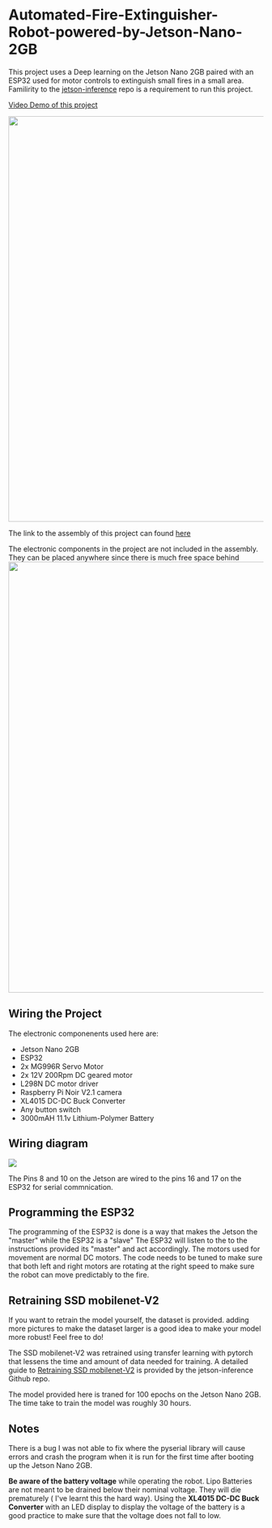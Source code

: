 # Automated-Fire-Extinguisher-Robot-powered-by-Jetson-Nano-2GB

This project uses a Deep learning on the Jetson Nano 2GB paired with an ESP32 used for motor controls to extinguish small fires in a small area.
Familirity to the [jetson-inference](https://github.com/dusty-nv/jetson-inference) repo is a requirement to run this project. 

[Video Demo of this project](https://www.youtube.com/watch?v=Xg-PzxqsTTw&t=4s)

<img src= "https://user-images.githubusercontent.com/83417790/163781241-674ca08f-cb6b-4246-828a-d68f7cf4171e.jpg" width="800px" height="800px">


The link to the assembly of this project can found [here](https://drive.google.com/drive/folders/1Qaj5e5Lfy3mRaZVl2hqvJ6ceHgBbuAHm?usp=sharing)

The electronic components in the project are not included in the assembly. They can be placed anywhere since there is much free space behind
<img src="https://user-images.githubusercontent.com/83417790/163812943-fc0ba3ef-ac4d-4765-873b-42c64cd0cd10.png" width="800px" height="850px">
## Wiring the Project

The electronic componenents used here are:
* Jetson Nano 2GB
* ESP32 
* 2x MG996R Servo Motor
* 2x 12V 200Rpm DC geared motor
* L298N DC motor driver
* Raspberry Pi Noir V2.1 camera
* XL4015 DC-DC Buck Converter
* Any button switch
* 3000mAH 11.1v Lithium-Polymer Battery

## Wiring diagram
<img src="https://user-images.githubusercontent.com/83417790/163813286-be751741-ab2a-4865-b7bb-ef16bae6cbd6.png">


The Pins 8 and 10 on the Jetson are wired to the pins 16 and 17 on the ESP32 for serial commnication.

## Programming the ESP32

The programming of the ESP32 is done is a way that makes the Jetson the "master" while the ESP32 is a "slave" The ESP32 will listen to the to the instructions provided its "master" and act accordingly. The motors used for movement are normal DC motors. The code needs to be tuned to make sure that both left and right motors are rotating at the right speed to make sure the robot can move predictably to the fire.

## Retraining SSD mobilenet-V2
If you want to retrain the model yourself, the dataset is provided. adding more pictures to make the dataset larger is a good idea to make your model more robust! Feel free to do!

The SSD mobilenet-V2 was retrained using transfer learning with pytorch that lessens the time and amount of data needed for training. A detailed guide to [Retraining SSD mobilenet-V2](https://github.com/dusty-nv/jetson-inference/blob/master/docs/pytorch-ssd.md) is provided by the jetson-inference Github repo.

The model provided here is traned for 100 epochs on the Jetson Nano 2GB. The time take to train the model was roughly 30 hours.

## Notes

There is a bug I was not able to fix where the pyserial library will cause errors and crash the program when it is run for the first time after booting up the Jetson Nano 2GB. 

**Be aware of the battery voltage** while operating the robot. Lipo Batteries are not meant to be drained below their nominal voltage. They will die prematurely ( I've learnt this the hard way). Using the **XL4015 DC-DC Buck Converter** with an LED display to display the voltage of the battery is a good practice to make sure that the voltage does not fall to low. 
